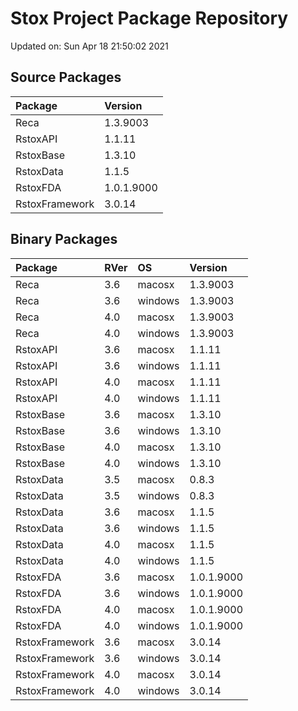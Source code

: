 # Stox Project Package Repository


Updated on: Sun Apr 18 21:50:02 2021
## Source Packages

|Package        |Version    |
|:--------------|:----------|
|Reca           |1.3.9003   |
|RstoxAPI       |1.1.11     |
|RstoxBase      |1.3.10     |
|RstoxData      |1.1.5      |
|RstoxFDA       |1.0.1.9000 |
|RstoxFramework |3.0.14     |

## Binary Packages

|Package        |RVer |OS      |Version    |
|:--------------|:----|:-------|:----------|
|Reca           |3.6  |macosx  |1.3.9003   |
|Reca           |3.6  |windows |1.3.9003   |
|Reca           |4.0  |macosx  |1.3.9003   |
|Reca           |4.0  |windows |1.3.9003   |
|RstoxAPI       |3.6  |macosx  |1.1.11     |
|RstoxAPI       |3.6  |windows |1.1.11     |
|RstoxAPI       |4.0  |macosx  |1.1.11     |
|RstoxAPI       |4.0  |windows |1.1.11     |
|RstoxBase      |3.6  |macosx  |1.3.10     |
|RstoxBase      |3.6  |windows |1.3.10     |
|RstoxBase      |4.0  |macosx  |1.3.10     |
|RstoxBase      |4.0  |windows |1.3.10     |
|RstoxData      |3.5  |macosx  |0.8.3      |
|RstoxData      |3.5  |windows |0.8.3      |
|RstoxData      |3.6  |macosx  |1.1.5      |
|RstoxData      |3.6  |windows |1.1.5      |
|RstoxData      |4.0  |macosx  |1.1.5      |
|RstoxData      |4.0  |windows |1.1.5      |
|RstoxFDA       |3.6  |macosx  |1.0.1.9000 |
|RstoxFDA       |3.6  |windows |1.0.1.9000 |
|RstoxFDA       |4.0  |macosx  |1.0.1.9000 |
|RstoxFDA       |4.0  |windows |1.0.1.9000 |
|RstoxFramework |3.6  |macosx  |3.0.14     |
|RstoxFramework |3.6  |windows |3.0.14     |
|RstoxFramework |4.0  |macosx  |3.0.14     |
|RstoxFramework |4.0  |windows |3.0.14     |
